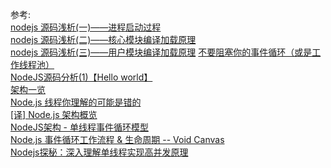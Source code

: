 











参考:   
[nodejs 源码浅析(一)——进程启动过程](https://xidui.github.io/2015/03/05/nodejs-%E6%BA%90%E7%A0%81%E6%B5%85%E6%9E%90-%E4%B8%80%E8%BF%9B%E7%A8%8B%E5%90%AF%E5%8A%A8%E8%BF%87%E7%A8%8B/)    
[nodejs 源码浅析(二)——核心模块编译加载原理](https://xidui.github.io/2015/03/12/nodejs-%E6%BA%90%E7%A0%81%E6%B5%85%E6%9E%90-%E4%BA%8C-%E2%80%94%E2%80%94%E6%A0%B8%E5%BF%83%E6%A8%A1%E5%9D%97%E7%BC%96%E8%AF%91%E5%8A%A0%E8%BD%BD%E5%8E%9F%E7%90%86/)     
[nodejs 源码浅析(三)——用户模块编译加载原理](https://xidui.github.io/2015/03/19/nodejs-%E6%BA%90%E7%A0%81%E6%B5%85%E6%9E%90-%E4%B8%89-%E2%80%94%E2%80%94%E7%94%A8%E6%88%B7%E6%A8%A1%E5%9D%97%E7%BC%96%E8%AF%91%E5%8A%A0%E8%BD%BD%E5%8E%9F%E7%90%86/)
[不要阻塞你的事件循环（或是工作线程池）](https://nodejs.org/zh-cn/docs/guides/dont-block-the-event-loop/)   
[NodeJS源码分析(1)【Hello world】](https://blog.csdn.net/WuLex/article/details/79710288)    
[架构一览](https://yjhjstz.gitbooks.io/deep-into-node/chapter1/chapter1-0.html)    
[Node.js 线程你理解的可能是错的](https://juejin.im/post/5b1e55cbe51d45067e6fcb84)       
[[译] Node.js 架构概览](https://segmentfault.com/a/1190000005892501)    
[NodeJS架构 - 单线程事件循环模型](https://zhuanlan.zhihu.com/p/52582020)    
[Node.js 事件循环工作流程 & 生命周期 -- Void Canvas](https://www.zcfy.cc/article/node-js-event-loop-workflow-lifecycle-in-low-level-void-canvas)    
[Nodejs探秘：深入理解单线程实现高并发原理](https://imweb.io/topic/5b6cf97093759a0e51c917c8)
